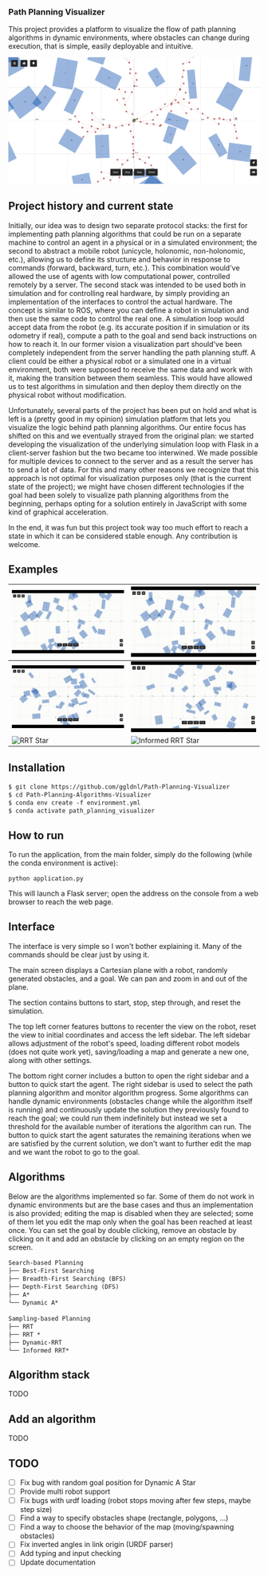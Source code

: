 ### Path Planning Visualizer

This project provides a platform to visualize the flow of path planning algorithms in dynamic environments, where obstacles can change during execution, that is simple, easily deployable and intuitive.

![Preview](media/preview.png)

## Project history and current state

Initially, our idea was to design two separate protocol stacks: the first for implementing path planning algorithms that could be run on a separate machine to control an agent in a physical or in a simulated environment; the second to abstract a mobile robot (unicycle, holonomic, non-holonomic, etc.), allowing us to define its structure and behavior in response to commands (forward, backward, turn, etc.). This combination would've allowed the use of agents with low computational power, controlled remotely by a server. The second stack was intended to be used both in simulation and for controlling real hardware, by simply providing an implementation of the interfaces to control the actual hardware. The concept is similar to ROS, where you can define a robot in simulation and then use the same code to control the real one. A simulation loop would accept data from the robot (e.g. its accurate position if in simulation or its odometry if real), compute a path to the goal and send back instructions on how to reach it. 
In our former vision a visualization part should've been completely independent from the server handling the path planning stuff. A client could be either a physical robot or a simulated one in a virtual environment, both were supposed to receive the same data and work with it, making the transition between them seamless. This would have allowed us to test algorithms in simulation and then deploy them directly on the physical robot without modification.

Unfortunately, several parts of the project has been put on hold and what is left is a (pretty good in my opinion) simulation platform that lets you visualize the logic behind path planning algorithms. Our entire focus has shifted on this and we eventually strayed from the original plan: we started developing the visualization of the underlying simulation loop with Flask in a client-server fashion but the two became too interwined. We made possible for multiple devices to connect to the server and as a result the server has to send a lot of data. For this and many other reasons we recognize that this approach is not optimal for visualization purposes only (that is the current state of the project); we might have chosen different technologies if the goal had been solely to visualize path planning algorithms from the beginning, perhaps opting for a solution entirely in JavaScript with some kind of graphical acceleration. 

In the end, it was fun but this project took way too much effort to reach a state in which it can be considered stable enough. Any contribution is welcome.

## Examples

| ![BFS](media/bfs.gif) | ![A Star](media/a_star.gif) |
|-----------------------|-----------------------------|
| ![Dynamic A Star](media/dynamic_a_star.gif) | ![RRT](media/rrt.gif) |
| ![RRT Star](media/rrt_star.gif) | ![Informed RRT Star](media/informed_rrt_star.gif) |

## Installation

    $ git clone https://github.com/ggldnl/Path-Planning-Visualizer
    $ cd Path-Planning-Algorithms-Visualizer
    $ conda env create -f environment.yml
    $ conda activate path_planning_visualizer

## How to run

To run the application, from the main folder, simply do the following (while the conda environment is active):

```
python application.py
```

This will launch a Flask server; open the address on the console from a web browser to reach the web page.

## Interface 

The interface is very simple so I won't bother explaining it. Many of the commands should be clear just by using it.

The main screen displays a Cartesian plane with a robot, randomly generated obstacles, and a goal. We can pan and zoom in and out of the plane.

The section contains buttons to start, stop, step through, and reset the simulation.

The top left corner features buttons to recenter the view on the robot, reset the view to initial coordinates and access the left sidebar. The left sidebar allows adjustment of the robot's speed, loading different robot models (does not quite work yet), saving/loading a map and generate a new one, along with other settings.

The bottom right corner includes a button to open the right sidebar and a button to quick start the agent. The right sidebar is used to select the path planning algorithm and monitor algorithm progress. Some algorithms can handle dynamic environments (obstacles change while the algorithm itself is running) and continuously update the solution they previously found to reach the goal; we could run them indefinitely but instead we set a threshold for the available number of iterations the algorithm can run. The button to quick start the agent saturates the remaining iterations when we are satisfied by the current solution, we don't want to further edit the map and we want the robot to go to the goal.

## Algorithms

Below are the algorithms implemented so far. Some of them do not work in dynamic environments but are the base cases and thus an implementation is also provided; editing the map is disabled when they are selected; some of them let you edit the map only when the goal has been reached at least once. You can set the goal by double clicking, remove an obstacle by clicking on it and add an obstacle by clicking on an empty region on the screen. 

```
Search-based Planning
├── Best-First Searching
├── Breadth-First Searching (BFS)
├── Depth-First Searching (DFS)
├── A*
└── Dynamic A*

Sampling-based Planning
├── RRT
├── RRT *
├── Dynamic-RRT
└── Informed RRT*
```

## Algorithm stack

TODO

## Add an algorithm

TODO

## TODO

- [ ] Fix bug with random goal position for Dynamic A Star
- [ ] Provide multi robot support
- [ ] Fix bugs with urdf loading (robot stops moving after few steps, maybe step size)
- [ ] Find a way to specify obstacles shape (rectangle, polygons, ...)
- [ ] Find a way to choose the behavior of the map (moving/spawning obstacles)
- [ ] Fix inverted angles in link origin (URDF parser)
- [ ] Add typing and input checking 
- [ ] Update documentation
